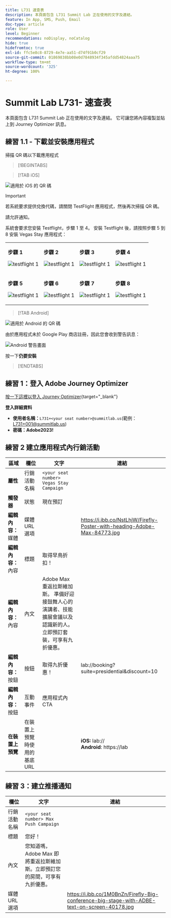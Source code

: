 ```yaml
---
title: L731 速查表
description: 本頁面包含 L731 Summit Lab 正在使用的文字及連結。
feature: In App, SMS, Push, Email
doc-type: article
role: User
level: Beginner
recommendations: noDisplay, noCatalog
hide: true
hidefromtoc: true
exl-id: ffc5e8c8-8729-4e7e-aa51-d74f91b0cf29
source-git-commit: 01869838bb08e0d7848934f345afdd54824aaa75
workflow-type: tm+mt
source-wordcount: '325'
ht-degree: 100%

---
```


# Summit Lab L731- 速查表

本頁面包含 L731 Summit Lab 正在使用的文字及連結。 它可讓您將內容複製並貼上到 Journey Optimizer 訊息。

## 練習 1.1 - 下載並安裝應用程式

掃描 QR 碼以下載應用程式

>[!BEGINTABS]

>[!TAB iOS]

![適用於 iOS 的 QR 碼](/help/assets/lab731-ios-qr-code.png)

>[!IMPORTANT]
>
>若系統要求提供兌換代碼，請關閉 TestFlight 應用程式，然後再次掃描 QR 碼。
>
>請允許通知。
>

系統會要求您安裝 Testflight，步驟 1 至 4。 安裝 Testflight 後，請按照步驟 5 到 8 安裝 Vegas Stay 應用程式：

<table>
<tr>
</tr>
<tr>
<td>
 <div>
      <p>
      <b>步驟 1 </b>
      <p>
      <a>
        <img alt="testflight 1" src="../assets/l731-ios-install/ios-install-1.png"/>
      </a>
      </div>
  </td>
  <td>
 <div>
      <p>
      <b>步驟 2 </b>
      <p>
      <a>
        <img alt="testflight 1" src="../assets/l731-ios-install/ios-install-2.PNG"/>
      </a>
      </div>
  </td>
  <td>
 <div>
      <p>
      <b>步驟 3 </b>
      <p>
      <a>
        <img alt="testflight 1" src="../assets/l731-ios-install/ios-install-3.PNG"/>
      </a>
      </div>
  </td>
  <td>
 <div>
      <p>
      <b>步驟 4 </b>
      <p>
      <a>
        <img alt="testflight 1" src="../assets/l731-ios-install/ios-install-4.PNG"/>
      </a>
      </div>
  </td>
  </tr>
  <tr>
<td>
 <div>
      <p>
      <b>步驟 5 </b>
      <p>
      <a>
        <img alt="testflight 1" src="../assets/l731-ios-install/ios-install-5.PNG"/>
      </a>
      </div>
  </td>
  <td>
 <div>
      <p>
      <a>
     <b>步驟 6 </b>
      <p>
        <img alt="testflight 1" src="../assets/l731-ios-install/ios-install-6.PNG"/>
      </a>
      </div>
  </td>
  <td>
 <div>
      <p>
      <a>
      <b>步驟 7 </b>
      <p>
        <img alt="testflight 1" src="../assets/l731-ios-install/ios-install-7.PNG"/>
      </a>
      </div>
  </td>
  <td>
 <div>
      <p>
      <a>
      <b>步驟 8 </b>
      <p>
        <img alt="testflight 1" src="../assets/l731-ios-install/ios-install-8.PNG"/>
      </a>
      </div>
  </td>
  </tr>
</table>

>[!TAB Android]

![適用於 Android 的 QR 碼](/help/assets/lab731-android-qr-code.png)

由於應用程式未於 Google Play 商店註冊，因此您會收到警告訊息：

![Android 警告畫面](/help/assets/lab731-install-android.png)

按一下&#x200B;**仍要安裝**

>[!ENDTABS]

## 練習 1：登入 Adobe Journey Optimizer

[按一下這裡以登入 Journey Optimizer](https://experience.adobe.com/#/@techmarketingdemos/sname:summit-2023-ajo-lab/journey-optimizer/home){target="_blank"}

**登入詳細資料**

* **使用者名稱：**`L731+<your seat number>@summitlab.us`(範例：L731+001@summitlab.us)
* **密碼：Adobe2023!**


## 練習 2 建立應用程式內行銷活動

| 區域 | 欄位 | 文字 | 連結 |
|----|----|----|----|
| **屬性** | 行銷活動名稱 | `<your seat number> Vegas Stay Campaign` |  |
| **觸發器** | 狀態 | 現在預訂 |  |
| **編輯內容：**&#x200B;媒體 | 媒體 URL 選項 |  | https://i.ibb.co/NstLhjW/Firefly-Poster-with-heading-Adobe-Max-84773.jpg |
| **編輯內容：**&#x200B;內容 | 標題 | 取得早鳥折扣！ |  |
| **編輯內容：**&#x200B;內容 | 內文 | Adobe Max 重返拉斯維加斯。 準備好迎接鼓舞人心的演講者、技能擴展會議以及認識新的人。立即預訂套裝，可享有九折優惠。 |  |
| **編輯內容：**&#x200B;按鈕 | 按鈕 | 取得九折優惠！ | lab://booking?suite=presidential&amp;discount=10 |
| **編輯內容：**&#x200B;按鈕 | 互動事件 | 應用程式內 CTA |  |
| **在裝置上預覽** | 在裝置上預覽時使用的基底 URL |  | **iOS:** lab:// <br>**Android**: https://lab |

## 練習 3：建立推播通知

| 欄位 | 文字 | 連結 |
|----|----|----|
| 行銷活動名稱 | `<your seat number> Max Push Campaign` |  |
| 標題 | 您好！ |  |
| 內文 | 您知道嗎，Adobe Max 即將重返拉斯維加斯。立即預訂您的房間，可享有九折優惠。 |  |
| 媒體 URL 選項 |  | https://i.ibb.co/1M0BnZn/Firefly-Big-conference-big-stage-with-ADBE-text-on-screen-40178.jpg |

